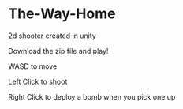 # The-Way-Home
2d shooter created in unity

Download the zip file and play!

WASD to move

Left Click to shoot

Right Click to deploy a bomb when you pick one up

